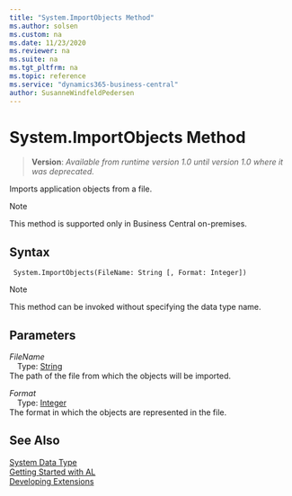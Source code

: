 ```yaml
---
title: "System.ImportObjects Method"
ms.author: solsen
ms.custom: na
ms.date: 11/23/2020
ms.reviewer: na
ms.suite: na
ms.tgt_pltfrm: na
ms.topic: reference
ms.service: "dynamics365-business-central"
author: SusanneWindfeldPedersen
---
```

[//]: # (START>DO_NOT_EDIT)
[//]: # (IMPORTANT:Do not edit any of the content between here and the END>DO_NOT_EDIT.)
[//]: # (Any modifications should be made in the .xml files in the ModernDev repo.)
# System.ImportObjects Method
> **Version**: _Available from runtime version 1.0 until version 1.0 where it was deprecated._

Imports application objects from a file.

> [!NOTE]
> This method is supported only in Business Central on-premises.

## Syntax
```
 System.ImportObjects(FileName: String [, Format: Integer])
```
> [!NOTE]
> This method can be invoked without specifying the data type name.
## Parameters
*FileName*  
&emsp;Type: [String](../string/string-data-type.md)  
The path of the file from which the objects will be imported.
        
*Format*  
&emsp;Type: [Integer](../integer/integer-data-type.md)  
The format in which the objects are represented in the file.  



[//]: # (IMPORTANT: END>DO_NOT_EDIT)
## See Also
[System Data Type](system-data-type.md)  
[Getting Started with AL](../../devenv-get-started.md)  
[Developing Extensions](../../devenv-dev-overview.md)